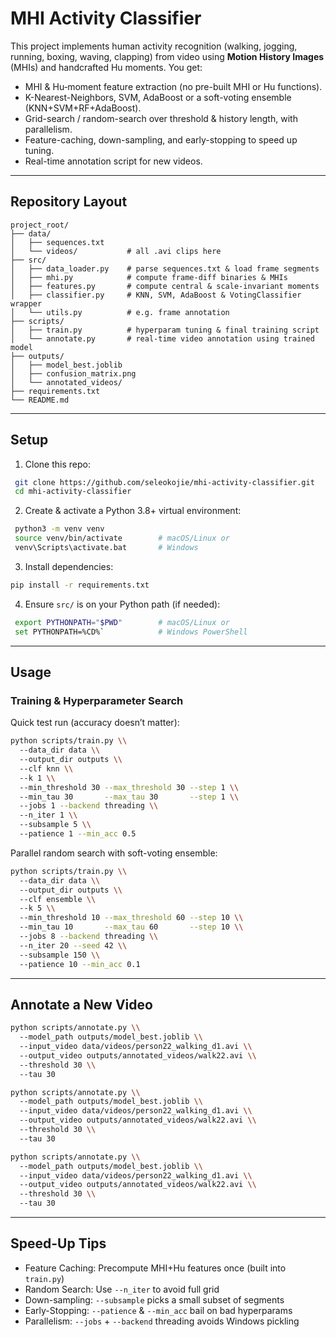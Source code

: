 # MHI Activity Classifier

This project implements human activity recognition (walking, jogging, running, boxing, waving, clapping) from video using **Motion History Images** (MHIs) and handcrafted Hu moments. You get:

- MHI & Hu‐moment feature extraction (no pre-built MHI or Hu functions).
- K-Nearest-Neighbors, SVM, AdaBoost or a soft-voting ensemble (KNN+SVM+RF+AdaBoost).
- Grid-search / random-search over threshold & history length, with parallelism.
- Feature-caching, down-sampling, and early-stopping to speed up tuning.
- Real-time annotation script for new videos.

---

## Repository Layout
```
project_root/
├── data/
│   ├── sequences.txt
│   └── videos/           # all .avi clips here
├── src/
│   ├── data_loader.py    # parse sequences.txt & load frame segments
│   ├── mhi.py            # compute frame-diff binaries & MHIs
│   ├── features.py       # compute central & scale-invariant moments
│   ├── classifier.py     # KNN, SVM, AdaBoost & VotingClassifier wrapper
│   └── utils.py          # e.g. frame annotation
├── scripts/
│   ├── train.py          # hyperparam tuning & final training script
│   └── annotate.py       # real-time video annotation using trained model
├── outputs/
│   ├── model_best.joblib
│   ├── confusion_matrix.png
│   └── annotated_videos/
├── requirements.txt
└── README.md
```
---

## Setup

1. Clone this repo:
  ```bash
   git clone https://github.com/seleokojie/mhi-activity-classifier.git
   cd mhi-activity-classifier
  ```

2. Create & activate a Python 3.8+ virtual environment:
  ```bash
   python3 -m venv venv
   source venv/bin/activate        # macOS/Linux or
   venv\Scripts\activate.bat       # Windows
  ```

3. Install dependencies:
  ```bash
  pip install -r requirements.txt
  ```

4. Ensure `src/` is on your Python path (if needed):
  ```bash
   export PYTHONPATH="$PWD"        # macOS/Linux or
   set PYTHONPATH=%CD%`            # Windows PowerShell
  ```

---

## Usage

### Training & Hyperparameter Search

Quick test run (accuracy doesn’t matter):
```bash
python scripts/train.py \\
  --data_dir data \\
  --output_dir outputs \\
  --clf knn \\
  --k 1 \\
  --min_threshold 30 --max_threshold 30 --step 1 \\
  --min_tau 30       --max_tau 30       --step 1 \\
  --jobs 1 --backend threading \\
  --n_iter 1 \\
  --subsample 5 \\
  --patience 1 --min_acc 0.5
```

Parallel random search with soft-voting ensemble:
```bash
python scripts/train.py \\
  --data_dir data \\
  --output_dir outputs \\
  --clf ensemble \\
  --k 5 \\
  --min_threshold 10 --max_threshold 60 --step 10 \\
  --min_tau 10       --max_tau 60       --step 10 \\
  --jobs 8 --backend threading \\
  --n_iter 20 --seed 42 \\
  --subsample 150 \\
  --patience 10 --min_acc 0.1
```

---

## Annotate a New Video

```bash
python scripts/annotate.py \\
  --model_path outputs/model_best.joblib \\
  --input_video data/videos/person22_walking_d1.avi \\
  --output_video outputs/annotated_videos/walk22.avi \\
  --threshold 30 \\
  --tau 30
```
```bash
python scripts/annotate.py \\
  --model_path outputs/model_best.joblib \\
  --input_video data/videos/person22_walking_d1.avi \\
  --output_video outputs/annotated_videos/walk22.avi \\
  --threshold 30 \\
  --tau 30
```

```bash
python scripts/annotate.py \\
  --model_path outputs/model_best.joblib \\
  --input_video data/videos/person22_walking_d1.avi \\
  --output_video outputs/annotated_videos/walk22.avi \\
  --threshold 30 \\
  --tau 30
```

---

## Speed-Up Tips

- Feature Caching: Precompute MHI+Hu features once (built into `train.py`)
- Random Search: Use `--n_iter` to avoid full grid
- Down-sampling: `--subsample` picks a small subset of segments
- Early-Stopping: `--patience` & `--min_acc` bail on bad hyperparams
- Parallelism: `--jobs` + `--backend` threading avoids Windows pickling
